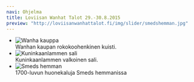```yaml
---
navi: Ohjelma
title: Loviisan Wanhat Talot 29.-30.8.2015
preview: "http://loviisanwanhattalot.fi/img/slider/smedshemman.jpg"
---
```


<ul class="example-orbit" data-orbit>
  <li>
    <img src="/img/slider/kuisti.jpg" alt="Wanha kauppa" />
    <div class="orbit-caption">
      Wanhan kaupan rokokoohenkinen kuisti.
    </div>
  </li>
  <li>
    <img src="/img/slider/kuninkaanlampi.jpg" alt="Kuninkaanlammen sali" />
    <div class="orbit-caption">
      Kuninkaanlammen valkoinen sali.
    </div>
  </li>
  <li>
    <img src="/img/slider/smedshemman.jpg" alt="Smeds hemman" />
    <div class="orbit-caption">
      1700-luvun huonekaluja Smeds hemmanissa
    </div>
  </li>
</ul>

